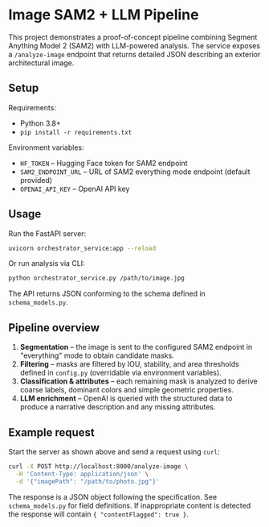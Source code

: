 # Image SAM2 + LLM Pipeline

This project demonstrates a proof-of-concept pipeline combining Segment Anything Model 2 (SAM2) with LLM-powered analysis. The service exposes a `/analyze-image` endpoint that returns detailed JSON describing an exterior architectural image.

## Setup

Requirements:

- Python 3.8+
- `pip install -r requirements.txt`

Environment variables:

- `HF_TOKEN` – Hugging Face token for SAM2 endpoint
- `SAM2_ENDPOINT_URL` – URL of SAM2 everything mode endpoint (default provided)
- `OPENAI_API_KEY` – OpenAI API key

## Usage

Run the FastAPI server:

```bash
uvicorn orchestrator_service:app --reload
```

Or run analysis via CLI:

```bash
python orchestrator_service.py /path/to/image.jpg
```

The API returns JSON conforming to the schema defined in `schema_models.py`.

## Pipeline overview

1. **Segmentation** – the image is sent to the configured SAM2 endpoint in
   "everything" mode to obtain candidate masks.
2. **Filtering** – masks are filtered by IOU, stability, and area thresholds
   defined in `config.py` (overridable via environment variables).
3. **Classification & attributes** – each remaining mask is analyzed to derive
   coarse labels, dominant colors and simple geometric properties.
4. **LLM enrichment** – OpenAI is queried with the structured data to produce a
   narrative description and any missing attributes.

## Example request

Start the server as shown above and send a request using `curl`:

```bash
curl -X POST http://localhost:8000/analyze-image \
  -H 'Content-Type: application/json' \
  -d '{"imagePath": "/path/to/photo.jpg"}'
```

The response is a JSON object following the specification. See
`schema_models.py` for field definitions. If inappropriate content is detected
the response will contain `{ "contentFlagged": true }`.
